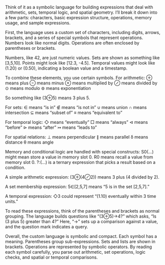 Think of it as a symbolic language for building expressions that deal with arithmetic, sets, temporal logic, and spatial geometry. I’ll break it down into a few parts: characters, basic expression structure, operations, memory usage, and sample expressions.

First, the language uses a custom set of characters, including digits, arrows, brackets, and a series of special symbols that represent operations. Numbers look like normal digits. Operations are often enclosed by parentheses or brackets.

Numbers, like 42, are just numeric values. Sets are shown as something like [3,5,10]. Points might look like [12.3, -4.5]. Temporal values might look like (1.20) or (0.50), indicating a boolean value and a timestamp.

To combine these elements, you use certain symbols. For arithmetic:
⊕ means plus
⊖ means minus
⊗ means multiplied by
⊘ means divided by
⊙ means modulo
⊚ means exponentiation

So something like (3⊕5) means 3 plus 5.

For sets:
∈ means “is in”
∉ means “is not in”
∪ means union
∩ means intersection
⊆ means “subset of”
≡ means “equivalent to”

For temporal logic:
◇ means “eventually”
□ means “always”
⊲ means “before”
⊳ means “after”
↣ means “leads to”

For spatial relations:
⊥ means perpendicular
∥ means parallel
δ means distance
θ means angle

Memory and conditional logic are handled with special constructs:
S0(…) might mean store a value in memory slot 0.
R0 means recall a value from memory slot 0.
?:(…) is a ternary expression that picks a result based on a condition.

A simple arithmetic expression:
(3⊕(4⊘2)) means 3 plus (4 divided by 2).

A set membership expression:
5∈[2,5,7] means “5 is in the set [2,5,7].”

A temporal expression:
◇3 could represent “(1.10) eventually within 3 time units.”

To read these expressions, think of the parentheses and brackets as normal grouping. The language builds questions like “(3⊕5)→4?” which asks, “Is (3 plus 5) greater than 4?” Here, “→” sets up a comparison against a value, and the question mark indicates a query.

Overall, the custom language is symbolic and compact. Each symbol has a meaning. Parentheses group sub-expressions. Sets and lists are shown in brackets. Operations are represented by symbolic operators. By reading each symbol carefully, you parse out arithmetic, set operations, logic checks, and spatial or temporal comparisons.
